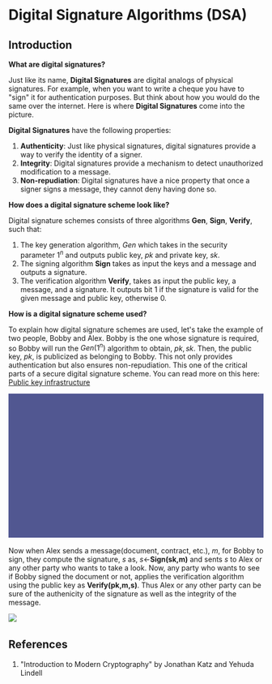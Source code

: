 # Digital Signature Algorithms (DSA)

## Introduction

**What are digital signatures?** 

Just like its name, **Digital Signatures** are digital analogs of physical signatures. For example, when you want to write a cheque you have to "sign" it for authentication purposes. But think about how you would do the same over the internet. 
Here is where **Digital Signatures** come into the picture. 

**Digital Signatures** have the following properties:
1. **Authenticity**: Just like physical signatures, digital signatures provide a way to verify the identity of a signer.
2. **Integrity**: Digital signatures provide a mechanism to detect unauthorized modification to a message.
3. **Non-repudiation**: Digital signatures have a nice property that once a signer signs a message, they cannot deny having done so.

**How does a digital signature scheme look like?**

Digital signature schemes consists of three algorithms **Gen**, **Sign**, **Verify**, such that:

1. The key generation algorithm, $Gen$ which takes in the security parameter $1^n$ and outputs public key, $pk$ and private key, $sk$.
2. The signing algorithm **Sign** takes as input the keys and a message and outputs a signature.
3. The verification algorithm **Verify**, takes as input the public key, a message, and a signature. 
It outputs bit 1 if the signature is valid for the given message and public key, otherwise 0.

**How is a digital signature scheme used?** 

To explain how digital signature schemes are used, let's take the example of two people, Bobby and Alex.
Bobby is the one whose signature is required, so Bobby will run the $Gen(1^n)$ algorithm to obtain, $pk, sk$. 
Then, the public key, $pk$, is publicized as belonging to Bobby. This not only provides authentication but also ensures non-repudiation. This one of the critical parts of a secure digital signature scheme. 
You can read more on this here: [Public key infrastructure](https://en.wikipedia.org/wiki/Public_key_infrastructure)

![](./keygen.gif)

Now when Alex sends a message(document, contract, etc.), $m$, for Bobby to sign, they compute the signature, $s$ as, $s\leftarrow$**Sign(sk,m)** and sents $s$ to Alex or any other party who wants to take a look.
Now, any party who wants to see if Bobby signed the document or not, applies the verification algorithm using the public key as **Verify(pk,m,s)**. Thus Alex or any other party can be sure of the authenicity of
the signature as well as the integrity of the message.

![](./sign_and_verify.gif)

## References

1. "Introduction to Modern Cryptography" by Jonathan Katz and Yehuda Lindell


